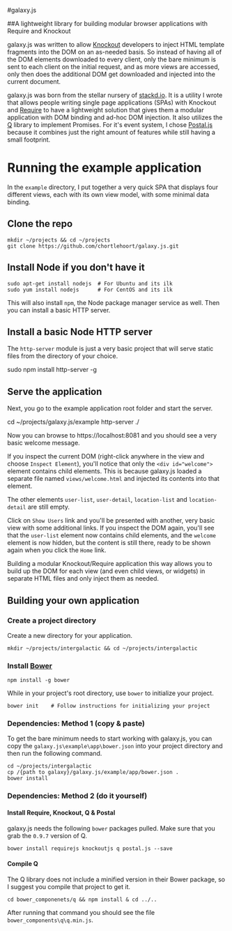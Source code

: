 #galaxy.js

##A lightweight library for building modular browser applications with Require and Knockout

galaxy.js was written to allow [Knockout][1] developers to inject HTML template fragments into the DOM on an as-needed basis. So instead of having all of the DOM elements downloaded to every client, only the bare minimum is sent to each client on the initial request, and as more views are accessed, only then does the additional DOM get downloaded and injected into the current document.

galaxy.js was born from the stellar nursery of [stackd.io](http://www.stackd.io/). It is a utility I wrote that allows people writing single page applications (SPAs) with Knockout and [Require][2] to have a lightweight solution that gives them a modular application with DOM binding and ad-hoc DOM injection. It also utilizes the [Q](https://github.com/kriskowal/q) library to implement Promises. For it's event system, I chose [Postal.js](https://github.com/postaljs/postal.js) because it combines just the right amount of features while still having a small footprint.

# Running the example application
In the `example` directory, I put together a very quick SPA that displays four different views, each with its own view model, with some minimal data binding.

## Clone the repo

    mkdir ~/projects && cd ~/projects
    git clone https://github.com/chortlehoort/galaxy.js.git

## Install Node if you don't have it

    sudo apt-get install nodejs  # For Ubuntu and its ilk
    sudo yum install nodejs      # For CentOS and its ilk
    
This will also install `npm`, the Node package manager service as well. Then you can install a basic HTTP server.

## Install a basic Node HTTP server 
The `http-server` module is just a very basic project that will serve static files from the directory of your choice.

  sudo npm install http-server -g

## Serve the application
Next, you go to the example application root folder and start the server.

  cd ~/projects/galaxy.js/example
  http-server ./
    
Now you can browse to https://localhost:8081 and you should see a very basic welcome message.

If you inspect the current DOM (right-click anywhere in the view and choose `Inspect Element`), you'll notice that only the `<div id="welcome">` element contains child elements. This is because galaxy.js loaded a separate file named `views/welcome.html` and injected its contents into that element.

The other elements `user-list`, `user-detail`, `location-list` and `location-detail` are still empty.

Click on `Show Users` link and you'll be presented with another, very basic view with some additional links. If you inspect the DOM again, you'll see that the `user-list` element now contains child elements, and the `welcome` element is now hidden, but the content is still there, ready to be shown again when you click the `Home` link.

Building a modular Knockout/Require application this way allows you to build up the DOM for each view (and even child views, or widgets) in separate HTML files and only inject them as needed.

## Building your own application
### Create a project directory
Create a new directory for your application.

    mkdir ~/projects/intergalactic && cd ~/projects/intergalactic

### Install [Bower](http://bower.io/)

    npm install -g bower

While in your project's root directory, use `bower` to initialize your project.

    bower init    # Follow instructions for initializing your project

### Dependencies: Method 1 (copy & paste)
To get the bare minimum needs to start working with galaxy.js, you can copy the `galaxy.js\example\app\bower.json` into your project directory and then run the following command.

    cd ~/projects/intergalactic
    cp /{path to galaxy}/galaxy.js/example/app/bower.json .
    bower install

### Dependencies: Method 2 (do it yourself)

#### Install Require, Knockout, Q & Postal
galaxy.js needs the following `bower` packages pulled. Make sure that you grab the `0.9.7` version of Q.

    bower install requirejs knockoutjs q postal.js --save 

#### Compile Q
The Q library does not include a minified version in their Bower package, so I suggest you compile that project to get it.

    cd bower_componenets/q && npm install & cd ../..
    
After running that command you should see the file `bower_components\q\q.min.js`.

  [1]: knockoutjs.com
  [2]: requirejs.org
  [3]: http://expressjs.com/